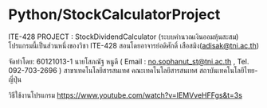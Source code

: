 # Python/StockCalculatorProject
ITE-428 PROJECT : StockDividendCalculator (ระบบคำนวณเงินออมหุ้นสะสม)
โปรแกรมนี้เป็นส่วนหนึ่งของวิชา ITE-428 สอนโดยอาจารย์อดิศักดิ์ เสือสมิง(adisak@tni.ac.th)

จัดทำโดย: 60121013-1 นายโสภณัฐ หนูดี ( Email : no.sophanut_st@tni.ac.th , Tel. 092-703-2696 ) 
สาขาเทคโนโลยีสารสนเทศ คณะเทคโนโลยีสารสนเทศ สถาบันเทคโนโลยีไทย-ญี่ปุ่น

วิธีใช้งานโปรแกรม
https://www.youtube.com/watch?v=IEMVveHFFgs&t=3s
